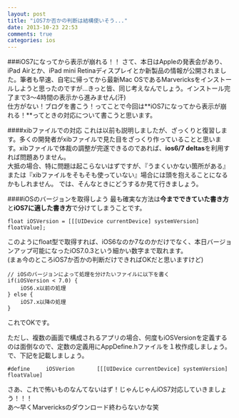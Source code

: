 ```yaml
---
layout: post
title: "iOS7か否かの判断は結構使いそう..."
date: 2013-10-23 22:53
comments: true
categories: ios
---
```


###iOS7になってから表示が崩れる！！
さて、本日はAppleの発表会があり、iPad Airとか、iPad mini Retinaディスプレイとか新製品の情報が公開されました。筆者も早速、自宅に帰ってから最新Mac OSであるMarvericksをインストールしようと思ったのですが...きっと皆、同じ考えなんでしょう。インストール完了まで3〜4時間の表示から進みません(汗)  
仕方がない！ブログを書こう！ってことで今回は**iOS7になってから表示が崩れる！**ってときの対応について書こうと思います。  

<!--more-->

####xibファイルでの対応
これは以前も説明しましたが、ざっくりと復習します。多くの開発者がxibファイルで見た目をざっくり作っていることと思います。xibファイルで体裁の調整が完遂できるのであれば、**ios6/7 deltas**を利用すれば問題ありません。  
大抵の場合、特に問題は起こらないはずですが、『うまくいかない箇所がある』または『xibファイルをそもそも使っていない』場合には頭を抱えることになるかもしれません。
では、そんなときにどうするか見て行きましょう。  

####iOSのバージョンを取得しよう
最も確実な方法は**今までできていた書き方**と**iOS7に適した書き方**で分けてしまうことです。
```
float iOSVersion = [[[UIDevice currentDevice] systemVersion] floatValue];
```
このようにfloat型で取得すれば、iOS6なのか7なのかだけでなく、本日バージョンアップ可能になったiOS7.0.3という細かい数字まで取れます。  
(まぁ今のところiOS7か否かの判断だけできればOKだと思いますけど)  

```
// iOSのバージョンによって処理を分けたいファイルに以下を書く
if(iOSVersion < 7.0) {
	iOS6.x以前の処理
} else {
	iOS7.x以降の処理
}
```
これでOKです。  

ただし、複数の画面で構成されるアプリの場合、何度もiOSVersionを定義するのは面倒なので、定数の定義用にAppDefine.hファイルを１枚作成しましょう。  
で、下記を記載しましょう。
```
#define		iOSVerion		[[[UIDevice currentDevice] systemVersion] floatValue]
```
さあ、これで怖いものなんてないはず！じゃんじゃんiOS7対応していきましょう！！！  
あ〜早くMarvericksのダウンロード終わらないかな笑

